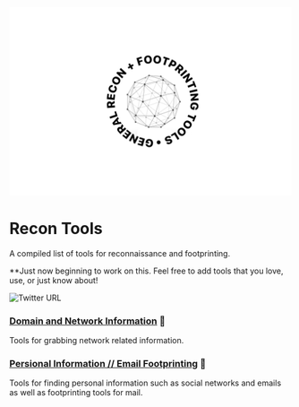 
![header-image](https://github.com/nahberry/Recon-Tools/blob/main/Logo/Recon_Logo.PNG)

# Recon Tools
 A compiled list of tools for reconnaissance and footprinting.

 **Just now beginning to work on this. Feel free to add tools that you love, use, or just know about!

<img alt="Twitter URL" src="https://img.shields.io/twitter/url?label=Tweet&logoColor=%23000&style=social&url=https%3A%2F%2Fctt.ac%2Fcz2om">

### [Domain and Network Information](https://github.com/nahberry/Recon-Tools/blob/main/Domain%20and%20Network%20Information/Domain_and_Network.md) :satellite:  
Tools for grabbing network related information.  

### [Persional Information // Email Footprinting](https://github.com/nahberry/Recon-Tools/blob/main/Personal%20Information%20and%20Email%20Footprinting/PII_and_Email.md) :bust_in_silhouette:  
Tools for finding personal information such as social networks and emails as well as footprinting tools for mail.  
